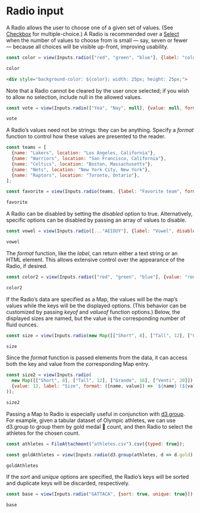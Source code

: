 # Radio input

A Radio allows the user to choose one of a given set of values. (See [Checkbox](./checkbox) for multiple-choice.) A Radio is recommended over a [Select](./select) when the number of values to choose from is small — say, seven or fewer — because all choices will be visible up-front, improving usability.

```js echo
const color = view(Inputs.radio(["red", "green", "blue"], {label: "color"}));
```

```js echo
color
```

```html echo
<div style="background-color: ${color}; width: 25px; height: 25px;">
```

Note that a Radio cannot be cleared by the user once selected; if you wish to allow no selection, include null in the allowed values.

```js echo
const vote = view(Inputs.radio(["Yea", "Nay", null], {value: null, format: x => x ?? "Abstain"}));
```

```js echo
vote
```

A Radio’s values need not be strings: they can be anything. Specify a *format* function to control how these values are presented to the reader.

```js echo
const teams = [
  {name: "Lakers", location: "Los Angeles, California"},
  {name: "Warriors", location: "San Francisco, California"},
  {name: "Celtics", location: "Boston, Massachusetts"},
  {name: "Nets", location: "New York City, New York"},
  {name: "Raptors", location: "Toronto, Ontario"},
];
```

```js echo
const favorite = view(Inputs.radio(teams, {label: "Favorite team", format: x => x.name}));
```

```js echo
favorite
```

A Radio can be disabled by setting the *disabled* option to true. Alternatively, specific options can be disabled by passing an array of values to disable.

```js echo
const vowel = view(Inputs.radio([..."AEIOUY"], {label: "Vowel", disabled: ["Y"]}));
```

```js echo
vowel
```

The *format* function, like the *label*, can return either a text string or an HTML element. This allows extensive control over the appearance of the Radio, if desired.

```js echo
const color2 = view(Inputs.radio(["red", "green", "blue"], {value: "red", label: html`<b>Color</b>`, format: x => html`<span style="text-transform: capitalize; border-bottom: solid 2px ${x}; margin-bottom: -2px;">${x}`}));
```

```js echo
color2
```

If the Radio’s data are specified as a Map, the values will be the map’s values while the keys will be the displayed options. (This behavior can be customized by passing *keyof* and *valueof* function options.) Below, the displayed sizes are named, but the value is the corresponding number of fluid ounces.

```js echo
const size = view(Inputs.radio(new Map([["Short", 8], ["Tall", 12], ["Grande", 16], ["Venti", 20]]), {value: 12, label: "Size"}));
```

```js echo
size
```

Since the *format* function is passed elements from the data, it can access both the key and value from the corresponding Map entry.

```js echo
const size2 = view(Inputs.radio(
  new Map([["Short", 8], ["Tall", 12], ["Grande", 16], ["Venti", 20]]),
  {value: 12, label: "Size", format: ([name, value]) => `${name} (${value} oz)`}
));
```

```js echo
size2
```

<!-- [TODO] check okay to remove ref to Hello, Inputs below -->

<!-- [TODO] check if linking to d3-group notebook below is best -->

Passing a Map to Radio is especially useful in conjunction with [d3.group](https://observablehq.com/@d3/d3-group). For example, given a tabular dataset of Olympic athletes, we can use d3.group to group them by gold medal 🥇 count, and then Radio to select the athletes for the chosen count. 

```js echo
const athletes = FileAttachment("athletes.csv").csv({typed: true});
```

```js echo
const goldAthletes = view(Inputs.radio(d3.group(athletes, d => d.gold), {label: "Gold medal count", sort: "descending"}));
```

```js echo
goldAthletes
```

If the *sort* and *unique* options are specified, the Radio’s keys will be sorted and duplicate keys will be discarded, respectively. 

```js echo
const base = view(Inputs.radio("GATTACA", {sort: true, unique: true}));
```

```js echo
base
```
